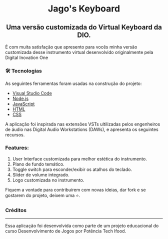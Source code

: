 <h1 align="center"> Jago's Keyboard</h1>
<h2 align="center">Uma versão customizada do Virtual Keyboard da DIO.</h2>

<p>É com muita satisfação que apresento para vocês minha versão customizada desse instrumento virtual desenvolvido originalmente pela Digital Inovation One</p>

### 🛠 Tecnologias

As seguintes ferramentas foram usadas na construção do projeto:

- [Visual Studio Code](<https://code.visualstudio.com/>)
- [Node.js](<https://nodejs.org/en/>)
- [JavaScript](<https://developer.mozilla.org/pt-BR/docs/Web/JavaScript>)
- [HTML](<https://developer.mozilla.org/pt-BR/docs/Learn/HTML>)
- [CSS](<https://developer.mozilla.org/pt-BR/docs/Learn/CSS>)

A aplicação foi inspirada nas extensões VSTs ultilizadas pelos engenheiros de áudio nas Digital Audio Workstations (DAWs), e apresenta os seguintes recursos. <br>

### Features: <br>
<ol>
<li>User Interface customizada para melhor estética do instrumento.</li>
<li>Plano de fundo temático.</li>
<li>Toggle switch para esconder/exibir os atalhos do teclado.</li>
<li>Slider de volume integrado.</li>
<li>Logo customizada no instrumento.</li>
</ol>

Fiquem a vontade para contribuírem com novas ideias, dar fork e se gostarem do projeto, deixem uma ⭐. <br>

### Créditos
---
Essa aplicação foi desenvolvida como parte de um projeto educacional do curso Desenvolvimento de Jogos por Potência Tech Ifood.
